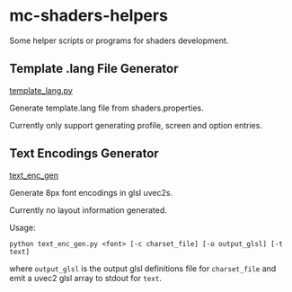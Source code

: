 # mc-shaders-helpers
Some helper scripts or programs for shaders development.


## Template .lang File Generator

[template_lang.py](scripts/template_lang.py)

Generate template.lang file from shaders.properties.

Currently only support generating profile, screen and option entries.

## Text Encodings Generator

[text_enc_gen](scripts/text_enc_gen/)

Generate 8px font encodings in glsl uvec2s.

Currently no layout information generated.

Usage:
```
python text_enc_gen.py <font> [-c charset_file] [-o output_glsl] [-t text]
```
where `output_glsl` is the output glsl definitions file for `charset_file` and emit a uvec2 glsl array to stdout for `text`.

